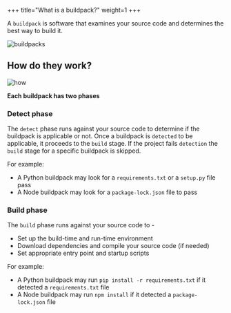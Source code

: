 +++
title="What is a buildpack?"
weight=1
+++

A `buildpack` is software that examines your source code and determines the best way to build it.

<!--more-->

![buildpacks](/images/what.svg)

## How do they work?

![how](/images/how.svg)

**Each buildpack has two phases**

### Detect phase

The `detect` phase runs against your source code to determine if the buildpack is applicable or not.
Once a buildpack is `detected` to be applicable, it proceeds to the `build` stage. If the project fails `detection` the `build` stage for a specific buildpack is skipped.

For example:

- A Python buildpack may look for a `requirements.txt` or a `setup.py` file pass
- A Node buildpack may look for a `package-lock.json` file to pass

### Build phase

The `build` phase runs against your source code to -

- Set up the build-time and run-time environment
- Download dependencies and compile your source code (if needed)
- Set appropriate entry point and startup scripts

For example:

- A Python buildpack may run `pip install -r requirements.txt` if it detected a `requirements.txt` file
- A Node buildpack may run `npm install` if it detected a `package-lock.json` file
